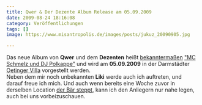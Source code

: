 ```yaml
---
title: Qwer & Der Dezente Album Release am 05.09.2009
date: 2009-08-24 18:16:08
category: Veröffentlichungen
tags: []
image: https://www.misantropolis.de/images/posts/jukuz_20090905.jpg

---
```


Das neue Album von **Qwer** und dem **Dezenten** heißt [bekanntermaßen](http://www.misantropolis.de/2009/07/mc-schmelz-und-dj-polkappe/) ["MC Schmelz und DJ Polkappe"](http://www.leavemusic.de/live/leavemusic/index.php?content=12&artikel_id=70) und wird am **05.09.2009** in der Darmstädter [Oetinger Villa](http://www.oetingervilla.de/) vorgestellt werden.  
Neben dem mir noch unbekannten **Liki** werde auch ich auftreten, und darauf freue ich mich. Und auch wenn bereits eine Woche zuvor in derselben Location [der Bär steppt](http://blogs.myspace.com/index.cfm?fuseaction=blog.view&friendId=43494454&blogId=505934550), kann ich den Anliegern nur nahe legen, auch bei uns vorbeizuschauen.
